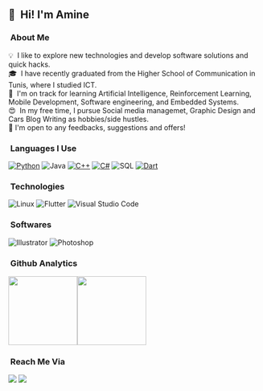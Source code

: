 ## 👋 &nbsp;Hi! I'm Amine

### &nbsp;About Me

💡  &nbsp;I like to explore new technologies and develop software solutions and quick hacks.\
🎓 &nbsp;I have recently graduated from the Higher School of Communication in Tunis, where I studied ICT.\
🌱 &nbsp;I'm on track for learning Artificial Intelligence, Reinforcement Learning, Mobile Development, Software engineering, and Embedded Systems.\
😍 &nbsp;In my free time, I pursue Social media managemet, Graphic Design and Cars Blog Writing as hobbies/side hustles.\
📄 I'm open to any feedbacks, suggestions and offers!

### &nbsp;Languages I Use

[![Python](https://img.shields.io/badge/-Python-000?&logo=python)](https://github.com/GhaziXX?tab=repositories&q=&type=&language=python)
![Java](https://img.shields.io/badge/-Java-000?&logo=Java)
[![C++](https://img.shields.io/badge/-C++-000?&logo=c%2b%2b)](https://github.com/GhaziXX?tab=repositories&q=&type=&language=c++)
[![C#](https://img.shields.io/badge/-Csharp-000?&logo=c-sharp)](https://github.com/GhaziXX?tab=repositories&q=&type=&language=c#)
![SQL](https://img.shields.io/badge/-SQL-000?&logo=MySQL)
[![Dart](https://img.shields.io/badge/-Dart-000?&logo=dart)](https://github.com/GhaziXX?tab=repositories&q=&type=&language=dart)

### &nbsp;Technologies

![Linux](https://img.shields.io/badge/-Linux-000?&logo=Linux&logoColor=FCC624)
![Flutter](https://img.shields.io/badge/-Flutter-000?&logo=Flutter)
![Visual Studio Code](https://img.shields.io/badge/-Visual%20Studio%20Code-000?style=flat&logo=visual-studio-code&logoColor=007ACC)

### &nbsp;Softwares
![Illustrator](https://img.shields.io/badge/-Illustrator-000?&logo=adobe-illustrator)
![Photoshop](https://img.shields.io/badge/-Photoshop-000?&logo=adobe-photoshop)

### &nbsp;Github Analytics

<a href="https://github.com/medamine454/"><img height="137px" src="https://github-readme-stats.vercel.app/api?username=medamine454&hide_title=true&hide_border=true&show_icons=true&include_all_commits=true&count_private=true&line_height=21&text_color=000&icon_color=000&bg_color=0,ea6161,ffc64d,fffc4d,52fa5a&theme=graywhite" /><!-- wi*quL3fcV --><img height="137px" src="https://github-readme-stats.vercel.app/api/top-langs/?username=medamine454&hide=html&hide_title=true&hide_border=true&layout=compact&langs_count=7&exclude_repo=comp426,Redventures-Movie-Quotes&text_color=000&icon_color=fff&bg_color=0,52fa5a,4dfcff,c64dff&theme=graywhite" /></a>

### &nbsp;Reach Me Via

<a href="mailto:amine.tou@outlook.com"><img src="https://img.shields.io/badge/-amine.tou@outlook.com-000?&logo=Gmail"/></a>
<a href="https://www.linkedin.com/in/aminetoumi/"><img src="https://img.shields.io/badge/0Amine%20Toumi-000?&logo=Linkedin"/></a>
